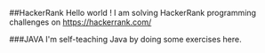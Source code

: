 ##HackerRank
Hello world ! I am solving HackerRank programming challenges on https://hackerrank.com/

###JAVA
I'm self-teaching Java by doing some exercises here.

